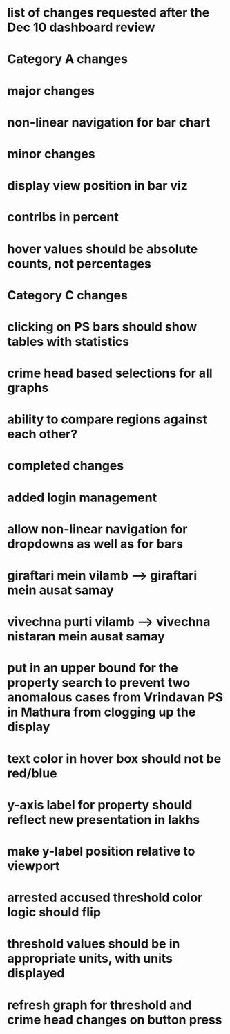 # list of changes requested after the Dec 10 dashboard review

# Category A changes

# major changes

# non-linear navigation for bar chart

# minor changes

# display view position in bar viz
# contribs in percent

# hover values should be absolute counts, not percentages

# Category C changes

# clicking on PS bars should show tables with statistics
# crime head based selections for all graphs
# ability to compare regions against each other?


# completed changes

# added login management
# allow non-linear navigation for dropdowns as well as for bars

# giraftari mein vilamb --> giraftari mein ausat samay
# vivechna purti vilamb --> vivechna nistaran mein ausat samay
# put in an upper bound for the property search to prevent two anomalous cases from Vrindavan PS in Mathura from clogging up the display
# text color in hover box should not be red/blue
# y-axis label for property should reflect new presentation in lakhs
# make y-label position relative to viewport
# arrested accused threshold color logic should flip
# threshold values should be in appropriate units, with units displayed
# refresh graph for threshold and crime head changes on button press